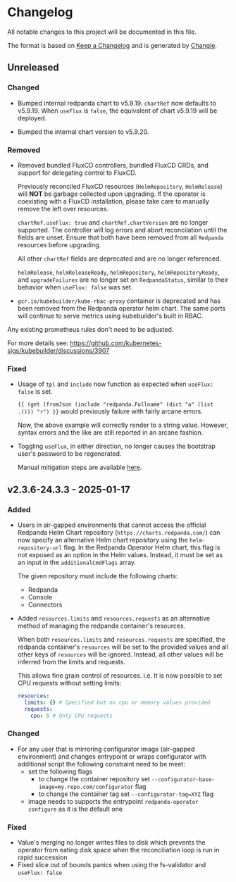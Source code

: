 # Changelog
All notable changes to this project will be documented in this file.

The format is based on [Keep a Changelog](https://keepachangelog.com/en/1.0.0/)
and is generated by [Changie](https://github.com/miniscruff/changie).


## Unreleased
### Changed
* Bumped internal redpanda chart to  v5.9.19.
  `chartRef` now defaults to v5.9.19.
  When `useFlux` is `false`, the equivalent of chart v5.9.19 will be deployed.

* Bumped the internal chart version to v5.9.20.
### Removed
* Removed bundled FluxCD controllers, bundled FluxCD CRDs, and support for delegating control to FluxCD.

  Previously reconciled FluxCD resources (`HelmRepository`, `HelmRelease`)
  will **NOT** be garbage collected upon upgrading. If the operator is
  coexisting with a FluxCD installation, please take care to manually remove
  the left over resources.

  `chartRef.useFlux: true` and `chartRef.chartVersion` are no longer
  supported. The controller will log errors and abort reconcilation until the
  fields are unset. Ensure that both have been removed from all `Redpanda`
  resources before upgrading.

  All other `chartRef` fields are deprecated and are no longer referenced.

  `helmRelease`, `helmReleaseReady`, `helmRepository`, `helmRepositoryReady`,
  and `upgradeFailures` are no longer set on `RedpandaStatus`, similar to their
  behavior when `useFlux: false` was set.
* `gcr.io/kubebuilder/kube-rbac-proxy` container is deprecated and has been removed from the Redpanda
operator helm chart. The same ports will continue to serve metrics using kubebuilder's built in RBAC.

Any existing prometheus rules don't need to be adjusted.

For more details see: https://github.com/kubernetes-sigs/kubebuilder/discussions/3907

### Fixed
* Usage of `tpl` and `include` now function as expected when `useFlux: false` is set.

  `{{ (get (fromJson (include "redpanda.Fullname" (dict "a" (list .)))) "r") }}` would previously failure with fairly arcane errors.

  Now, the above example will correctly render to a string value. However,
  syntax errors and the like are still reported in an arcane fashion.

* Toggling `useFlux`, in either direction, no longer causes the bootstrap user's password to be regenerated.

  Manual mitigation steps are available [here](https://github.com/redpanda-data/helm-charts/issues/1596#issuecomment-2628356953).

## v2.3.6-24.3.3 - 2025-01-17
### Added
* Users in air-gapped environments that cannot access the official Redpanda Helm Chart repository (`https://charts.redpanda.com/`)
  can now specify an alternative Helm chart repository using the `helm-repository-url` flag. In the Redpanda Operator Helm chart,
  this flag is not exposed as an option in the Helm values. Instead, it must be set as an input in the `additionalCmdFlags` array.
  
  The given repository must include the following charts:
  * Redpanda
  * Console
  * Connectors

* Added `resources.limits` and `resources.requests` as an alternative method of managing the redpanda container's resources.

  When both `resources.limits` and `resources.requests` are specified, the
  redpanda container's `resources` will be set to the provided values and all
  other keys of `resources` will be ignored. Instead, all other values will be
  inferred from the limits and requests.

  This allows fine grain control of resources. i.e. It is now possible to set
  CPU requests without setting limits:

  ```yaml
  resources:
    limits: {} # Specified but no cpu or memory values provided
    requests:
      cpu: 5 # Only CPU requests
  ```

### Changed
* For any user that is mirroring configurator image (air-gapped environment) and changes entrypoint
  or wraps configurator with additional script the following constraint need to be meet:
  * set the following flags
    * to change the container repository set `--configurator-base-image=my.repo.com/configurator` flag
    * to change the container tag set `--configurator-tag=XYZ` flag
  * image needs to supports the entrypoint `redpanda-operator configure` as it is the default one

### Fixed
* Value's merging no longer writes files to disk which prevents the operator from eating disk space when the reconciliation loop is run in rapid succession
* Fixed slice out of bounds panics when using the fs-validator and `useFlux: false`

